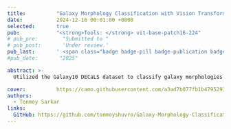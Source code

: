 ```yaml
---
title:          "Galaxy Morphology Classification with Vision Transformer (ViT)"
date:           2024-12-16 00:01:00 +0800
selected:       true
pub:            "<strong>Tools: </strong> vit-base-patch16-224"
# pub_pre:        "Submitted to "
# pub_post:       'Under review.'
pub_last:       ' <span class="badge badge-pill badge-publication badge-success">Spotlight</span>'
#pub_date:       "2025"

abstract: >-
  Utilized the Galaxy10 DECaLS dataset to classify galaxy morphologies into ten distinct categories. Implemented comprehensive data preprocessing techniques, including image composition, cropping, and normalization, to optimize input data for training. Fine-tuned the pre-trained ViT (vit-base-patch16-224) model using tailored image transformations and custom training loops. Evaluated the model’s performance using accuracy metrics to assess the effectiveness and reliability of the galaxy classification pipeline.

cover:          https://camo.githubusercontent.com/a3ad7b077fb1b4795293367d9ac7f589484b7258c5596d9af9794a16268586f2/68747470733a2f2f692e706f7374696d672e63632f434c5174594e72442f556e7469746c6165642e706e67
authors:
  - Tonmoy Sarkar
links:
  GitHub: https://github.com/tonmoyshuvro/Galaxy-Morphology-Classification-with-Vision-Transformer-ViT-
---
```

